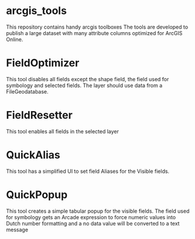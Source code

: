 # arcgis_tools
This repository contains handy arcgis toolboxes
The tools are developed to publish a large dataset with many attribute columns optimized for ArcGIS Online. 

# FieldOptimizer
This tool disables all fields except the shape field, the field used for symbology and selected fields. The layer should use data from a FileGeodatabase.


# FieldResetter
This tool enables all fields in the selected layer

# QuickAlias
This tool has a simplified UI to set field Aliases for the Visible fields.

# QuickPopup
This tool creates a simple tabular popup for the visible fields. The field used for symbology gets an Arcade expression to force numeric values into Dutch number formatting and a no data value will be converted to a text message




